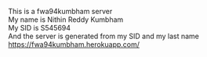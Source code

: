 This is a fwa94kumbham server<br>
My name is Nithin Reddy Kumbham<br>
My SID is S545694<br>
And the server is generated from my SID and my last name<br>
https://fwa94kumbham.herokuapp.com/
